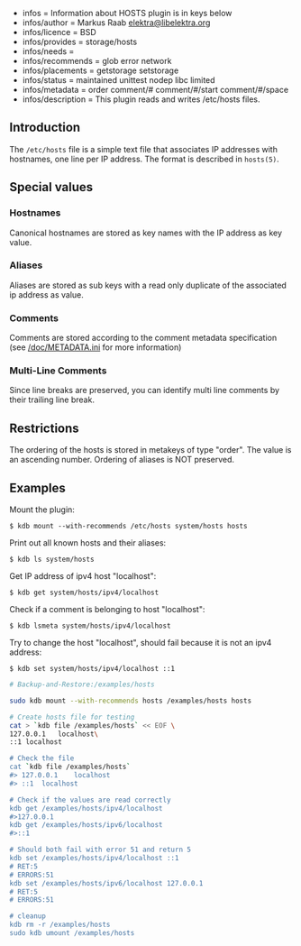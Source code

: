 - infos = Information about HOSTS plugin is in keys below
- infos/author = Markus Raab <elektra@libelektra.org>
- infos/licence = BSD
- infos/provides = storage/hosts
- infos/needs =
- infos/recommends = glob error network
- infos/placements = getstorage setstorage
- infos/status = maintained unittest nodep libc limited
- infos/metadata = order comment/# comment/#/start comment/#/space
- infos/description = This plugin reads and writes /etc/hosts files.

## Introduction

The `/etc/hosts` file is a simple text file that associates IP addresses
with hostnames, one line per IP address. The format is described in `hosts(5)`.

## Special values

### Hostnames

Canonical hostnames are stored as key names with the IP address as key
value. 

### Aliases

Aliases are stored as sub keys with a read only duplicate of the
associated ip address as value. 

### Comments

Comments are stored according to the comment metadata specification (see [/doc/METADATA.ini](/doc/METADATA.ini) for more information)

### Multi-Line Comments

Since line breaks are preserved, you can identify multi line comments
by their trailing line break.


## Restrictions

The ordering of the hosts is stored in metakeys of type "order".
The value is an ascending number. Ordering of aliases is NOT preserved.

## Examples

Mount the plugin:

    $ kdb mount --with-recommends /etc/hosts system/hosts hosts

Print out all known hosts and their aliases:

    $ kdb ls system/hosts

Get IP address of ipv4 host "localhost":

    $ kdb get system/hosts/ipv4/localhost

Check if a comment is belonging to host "localhost":

    $ kdb lsmeta system/hosts/ipv4/localhost

Try to change the host "localhost", should fail because it is not an ipv4 address:

    $ kdb set system/hosts/ipv4/localhost ::1

```sh
# Backup-and-Restore:/examples/hosts

sudo kdb mount --with-recommends hosts /examples/hosts hosts

# Create hosts file for testing
cat > `kdb file /examples/hosts` << EOF \
127.0.0.1	localhost\
::1	localhost

# Check the file
cat `kdb file /examples/hosts`
#> 127.0.0.1	localhost
#> ::1	localhost

# Check if the values are read correctly
kdb get /examples/hosts/ipv4/localhost
#>127.0.0.1
kdb get /examples/hosts/ipv6/localhost
#>::1

# Should both fail with error 51 and return 5
kdb set /examples/hosts/ipv4/localhost ::1
# RET:5
# ERRORS:51
kdb set /examples/hosts/ipv6/localhost 127.0.0.1
# RET:5
# ERRORS:51

# cleanup
kdb rm -r /examples/hosts
sudo kdb umount /examples/hosts
```
